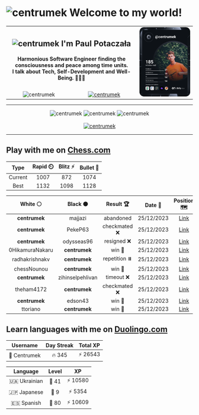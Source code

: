 <h1>
  <img
    src="https://emojis.slackmojis.com/emojis/images/1531849430/4246/blob-sunglasses.gif"
    width="30"
    alt="centrumek"
  />
  Welcome to my world!
</h1>

<table>
  <tbody>
    <tr>
      <td align="center" width="70%" colspan="2">
        <h2>
          <img
            src="https://raw.githubusercontent.com/MartinHeinz/MartinHeinz/master/wave.gif"
            width="30px"
            alt="centrumek"
          />
          I'm Paul Potaczała
        </h2>
        <h4>
          Harmonious Software Engineer finding the consciousness and peace among time units.
          <br/>
          I talk about Tech, Self-Development and Well-Being. 🌿🧘🚀
        </h4>
      </td>
      <td width="30%" rowspan="2">
        <a href="https://app.daily.dev/centrumek">
          <img
            src="./devcard.svg"
            alt="centrumek"
          />
        </a>
      </td>
    </tr>
    <tr align="center">
      <td>
        <img
          src="https://komarev.com/ghpvc/?username=centrumek&label=visitors&color=0e75b6&style=flat"
          alt="centrumek"
        >
      </td>
      <td>
        <a href="https://stackoverflow.com/users/14496012/centrumek">
          <img
            src="https://stackoverflow.com/users/flair/14496012.png?theme=dark"
            alt="centrumek"
          >
        </a>
      </td>
    </tr>
  </tbody>
</table>

---
<div align="center">
  <img 
    src="https://github-readme-stats.vercel.app/api?username=centrumek&show_icons=true&count_private=true&theme=dark&hide_border=true&hide=issues,contribs&bg_color=00000000"
    alt="centrumek"
  />
  <img
    src="https://github-readme-stats.vercel.app/api/top-langs/?username=centrumek&layout=compact&hide_border=true&theme=dark&bg_color=00000000&langs_count=6&exclude_repo=air-statistic-app"
    alt="centrumek"
  />
  <img 
    src="https://github-readme-streak-stats.herokuapp.com?user=centrumek&theme=dark&hide_border=true&background=FFFFFF00"
    alt="centrumek"
  />
  <br/>
  <br/>
  <a href="https://www.buymeacoffee.com/centrumek">
    <img
      src="https://cdn.buymeacoffee.com/buttons/v2/default-orange.png"
      height="50"
      width="210"
      alt="centrumek"
    />
  </a>
</div>

---

## Play with me on [Chess.com](https://www.chess.com/member/centrumek)

<div align="center">
<!--START_SECTION:chessStats-->
<!-- Automatically generated with https://github.com/Balastrong/chess-stats-action -->

| Type | Rapid ⏲️ | Blitz ⚡ | Bullet 🔫 |
|:---:|:---:|:---:|:---:|
| Current | 1007 | 872 | 1074 |
| Best | 1132 | 1098 | 1128 |

| White ⚪ | Black ⚫ | Result 🏆 | Date 📅 | Position 🗺️ | Type 🕕 |
|:---:|:---:|:---:|:---:|:---:|:---:|
| **centrumek** | majjazi | abandoned  | 25/12/2023 | <a href="http://www.ee.unb.ca/cgi-bin/tervo/fen.pl?select=6k1/1pp3p1/p5Np/6b1/1r1P2K1/8/8/8 w - -">Link</a> | Blitz |
| **centrumek** | PekeP63 | checkmated ❌ | 25/12/2023 | <a href="http://www.ee.unb.ca/cgi-bin/tervo/fen.pl?select=8/8/8/6k1/6P1/1P6/P5qr/6K1 w - -">Link</a> | Blitz |
| **centrumek** | odysseas96 | resigned ❌ | 25/12/2023 | <a href="http://www.ee.unb.ca/cgi-bin/tervo/fen.pl?select=8/1pp1k1pp/p1p5/5pn1/1PP5/r5P1/6K1/8 w - -">Link</a> | Blitz |
| 0HikamuraNakaru | **centrumek** | win 🥇 | 25/12/2023 | <a href="http://www.ee.unb.ca/cgi-bin/tervo/fen.pl?select=2r5/2P3pp/8/4p3/8/3p1P2/1k1K2PP/q2R4 w - -">Link</a> | Blitz |
| radhakrishnakv | **centrumek** | repetition ⏸️ | 25/12/2023 | <a href="http://www.ee.unb.ca/cgi-bin/tervo/fen.pl?select=8/8/2p4P/1p1p4/1P1Pb3/2P1P1k1/4B1p1/4K1N1 b - -">Link</a> | Blitz |
| chessNounou | **centrumek** | win 🥇 | 25/12/2023 | <a href="http://www.ee.unb.ca/cgi-bin/tervo/fen.pl?select=8/3q2k1/p2p1p1p/1p1QP1p1/6P1/1P1BP2P/P7/2r4K w - -">Link</a> | Blitz |
| **centrumek** | zihinselpehlivan | timeout ❌ | 25/12/2023 | <a href="http://www.ee.unb.ca/cgi-bin/tervo/fen.pl?select=8/5pk1/2K3p1/8/7p/6rR/8/8 w - -">Link</a> | Blitz |
| theham4172 | **centrumek** | checkmated ❌ | 25/12/2023 | <a href="http://www.ee.unb.ca/cgi-bin/tervo/fen.pl?select=1kQ5/p6p/1p1p2p1/1P2b3/6B1/3P3P/2P2PP1/3R2K1 b - -">Link</a> | Blitz |
| **centrumek** | edson43 | win 🥇 | 25/12/2023 | <a href="http://www.ee.unb.ca/cgi-bin/tervo/fen.pl?select=r3k1r1/1b1p3N/p2b1B2/q1p4Q/P1P1P3/1n1P2P1/5PB1/1R3K1R b q -">Link</a> | Blitz |
| ttoriano | **centrumek** | win 🥇 | 25/12/2023 | <a href="http://www.ee.unb.ca/cgi-bin/tervo/fen.pl?select=8/8/4qp1k/p6p/7P/3NK1P1/5P2/1r1q4 w - -">Link</a> | Blitz |

<!--END_SECTION:chessStats-->
</div>

## Learn languages with me on [Duolingo.com](https://www.duolingo.com/profile/Centrumek)

<div align="center">
<!--START_SECTION:duolingoStats-->
<!-- Automatically generated with https://github.com/centrumek/duolingo-readme-stats-->

| Username | Day Streak | Total XP |
|:---:|:---:|:---:|
| 👤 Centrumek | 🔥 345 | ⚡ 26543 |

| Language | Level | XP |
|:---:|:---:|:---:|
| 🇺🇦 Ukrainian | 👑 41 | ⚡ 10580 |
| 🇯🇵 Japanese | 👑 9 | ⚡ 5354 |
| 🇪🇸 Spanish | 👑 80 | ⚡ 10609 |

<!--END_SECTION:duolingoStats-->
</div>
<!--
**centrumek/centrumek** is a ✨ _special_ ✨ repository because its `README.md` (this file) appears on your GitHub profile.

Here are some ideas to get you started:

- 🔭 I’m currently working on ...
- 🌱 I’m currently learning ...
- 👯 I’m looking to collaborate on ...
- 🤔 I’m looking for help with ...
- 💬 Ask me about ...
- 📫 How to reach me: ...
- 😄 Pronouns: ...
- ⚡ Fun fact: ...
-->
